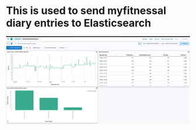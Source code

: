 # This is used to send myfitnessal diary entries to Elasticsearch

<img src="./MFP_Kibana_Dashboard.png" alt="Getting started" />
